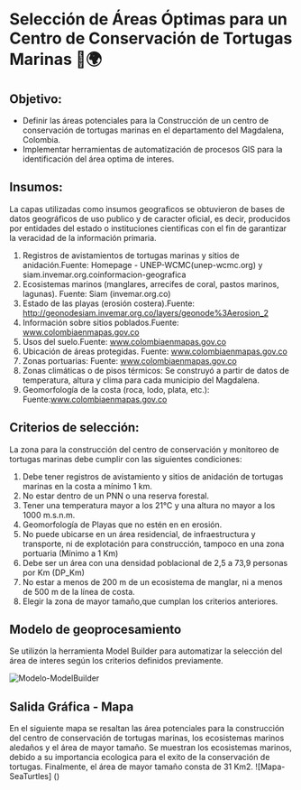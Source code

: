 # Selección de Áreas Óptimas para un Centro de Conservación de Tortugas Marinas 🐢🌍

## Objetivo:  
- Definir las áreas potenciales para la Construcción de un centro de conservación de tortugas marinas en el departamento del Magdalena, Colombia.
- Implementar herramientas de automatización de procesos GIS para la identificación del área optima de interes.

## Insumos: 
La capas utilizadas como insumos geograficos se obtuvieron de bases de datos geográficos de uso publico y de caracter oficial, es decir, producidos por entidades del estado o instituciones cientificas con el fin de garantizar la veracidad de la información primaria.

1. Registros de avistamientos de tortugas marinas y sitios de anidación.Fuente: Homepage - UNEP-WCMC(unep-wcmc.org) y siam.invemar.org.coinformacion-geografica 
2. Ecosistemas marinos (manglares, arrecifes de coral, pastos marinos, lagunas). Fuente: Siam (invemar.org.co)  
3. Estado de las playas (erosión costera).Fuente: http://geonodesiam.invemar.org.co/layers/geonode%3Aerosion_2 
4. Información sobre sitios poblados.Fuente: www.colombiaenmapas.gov.co  
6. Usos del suelo.Fuente: www.colombiaenmapas.gov.co
7. Ubicación de áreas protegidas. Fuente: www.colombiaenmapas.gov.co 
8. Zonas portuarias: Fuente: www.colombiaenmapas.gov.co
9. Zonas climáticas o de pisos térmicos: Se construyó a partir de datos de temperatura, altura y clima para cada municipio 
   del Magdalena.  
10. Geomorfología de la costa (roca, lodo, plata, etc.): Fuente:www.colombiaenmapas.gov.co

## Criterios de selección: 
La zona para la construcción del centro de conservación y monitoreo de tortugas marinas 
debe cumplir con las siguientes condiciones:
1. Debe tener registros de avistamiento y sitios de anidación de tortugas marinas en 
     la costa a mínimo 1 km.
2. No estar dentro de un PNN o una reserva forestal. 
3. Tener una temperatura mayor a los 21°C y una altura no mayor a los 1000 
     m.s.n.m. 
4. Geomorfología de Playas que no estén en  en erosión. 
5. No puede ubicarse en un área residencial, de infraestructura y transporte, ni de 
     explotación para construcción, tampoco en una zona portuaria (Mínimo a 1 Km) 
6. Debe ser un área con una densidad poblacional de 2,5 a 73,9 personas por Km 
     (DP_Km) 
7. No estar a menos de 200 m de un ecosistema de manglar, ni a menos de 500 m de la línea de costa.
8. Elegir la zona de mayor tamaño,que cumplan los criterios anteriores. 

## Modelo de geoprocesamiento

Se utilizón la herramienta Model Builder para automatizar la selección del área de interes según los criterios definidos previamente.

![Modelo-ModelBuilder](https://github.com/samijalin/GisVoyage/blob/main/Cartograf%C3%ADa/TortugasMarinas_ModelBuilder.jpg)

## Salida Gráfica - Mapa

En el siguiente mapa se resaltan las área potenciales para la construcción del centro de conservación de tortugas marinas, los ecosistemas marinos aledaños y el área de mayor tamaño. 
Se muestran los ecosistemas marinos, debido a su importancia ecologica para el exito de la conservación de tortugas.
Finalmente, el área de mayor tamaño consta de 31 Km2. 
![Mapa-SeaTurtles] ()



